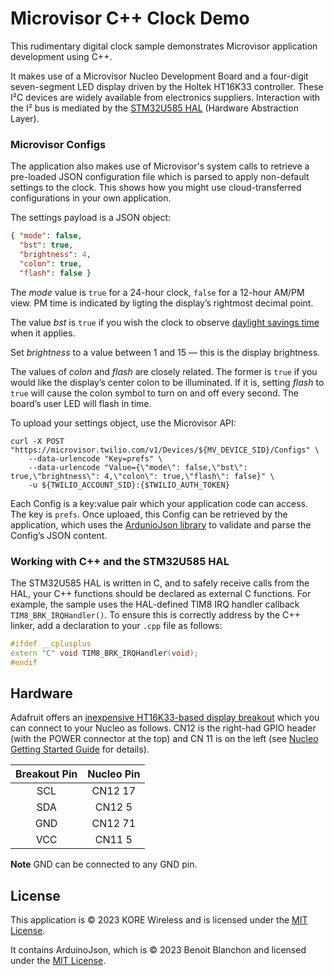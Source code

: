 # Microvisor C++ Clock Demo

This rudimentary digital clock sample demonstrates Microvisor application development using C++.

It makes use of a Microvisor Nucleo Development Board and a four-digit seven-segment LED display driven by the Holtek HT16K33 controller. These I&sup2;C devices are widely available from electronics suppliers. Interaction with the I&sup2; bus is mediated by the [STM32U585 HAL](#working-with-c-and-the-stm32u585-hal) (Hardware Abstraction Layer).

### Microvisor Configs

The application also makes use of Microvisor's system calls to retrieve a pre-loaded JSON configuration file which is parsed to apply non-default settings to the clock. This shows how you might use cloud-transferred configurations in your own application.

The settings payload is a JSON object:

```json
{ "mode": false,
  "bst": true,
  "brightness": 4,
  "colon": true,
  "flash": false }
```

The *mode* value is `true` for a 24-hour clock, `false` for a 12-hour AM/PM view. PM time is indicated by ligting the display’s rightmost decimal point.

The value *bst* is `true` if you wish the clock to observe [daylight savings time]() when it applies.

Set *brightness* to a value between 1 and 15 — this is the display brightness.

The values of *colon* and *flash* are closely related. The former is `true` if you would like the display’s center colon to be illuminated. If it is, setting *flash* to `true` will cause the colon symbol to turn on and off every second. The board’s user LED will flash in time.

To upload your settings object, use the Microvisor API:

```shell
curl -X POST "https://microvisor.twilio.com/v1/Devices/${MV_DEVICE_SID}/Configs" \
    --data-urlencode "Key=prefs" \
    --data-urlencode "Value={\"mode\": false,\"bst\": true,\"brightness\": 4,\"colon\": true,\"flash\": false}" \
    -u ${TWILIO_ACCOUNT_SID}:{$TWILIO_AUTH_TOKEN}
```

Each Config is a key:value pair which your application code can access. The key is `prefs`. Once uploaed, this Config can be retrieved by the application, which uses the [ArdunioJson library](https://arduinojson.org/) to validate and parse the Config’s JSON content.

### Working with C++ and the STM32U585 HAL

The STM32U585 HAL is written in C, and to safely receive calls from the HAL, your C++ functions should be declared as external C functions. For example, the sample uses the HAL-defined TIM8 IRQ handler callback `TIM8_BRK_IRQHandler()`. To ensure this is correctly address by the C++ linker, add a declaration to your `.cpp` file as follows:

```c++
#ifdef __cplusplus
extern "C" void TIM8_BRK_IRQHandler(void);
#endif
```

## Hardware

Adafruit offers an [inexpensive HT16K33-based display breakout](https://www.adafruit.com/product/878) which you can connect to your Nucleo as follows. CN12 is the right-had GPIO header (with the POWER connector at the top) and CN 11 is on the left (see [Nucleo Getting Started Guide](https://www.twilio.com/docs/iot/microvisor/get-started-with-microvisor#get-to-know-your-board) for details).

| Breakout Pin | Nucleo Pin |
| :--: | :--: |
| SCL | CN12 17 |
| SDA | CN12 5 |
| GND | CN12 71 |
| VCC | CN11 5 |

**Note** GND can be connected to any GND pin.

## License

This application is © 2023 KORE Wireless and is licensed under the [MIT License](.LICENSE.md).

It contains ArduinoJson, which is © 2023 Benoit Blanchon and licensed under the [MIT License](.LICENSE.md).
